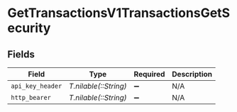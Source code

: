 # GetTransactionsV1TransactionsGetSecurity


## Fields

| Field                 | Type                  | Required              | Description           |
| --------------------- | --------------------- | --------------------- | --------------------- |
| `api_key_header`      | *T.nilable(::String)* | :heavy_minus_sign:    | N/A                   |
| `http_bearer`         | *T.nilable(::String)* | :heavy_minus_sign:    | N/A                   |